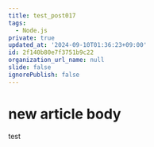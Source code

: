 ```yaml
---
title: test_post017
tags:
  - Node.js
private: true
updated_at: '2024-09-10T01:36:23+09:00'
id: 2f140b80e7f3751b9c22
organization_url_name: null
slide: false
ignorePublish: false
---
```

# new article body
test
